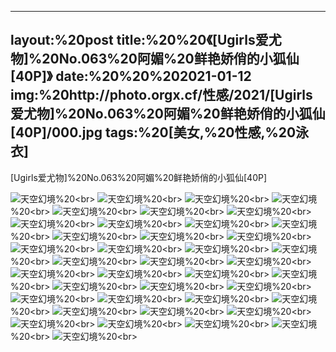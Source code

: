﻿---
layout:%20post
title:%20%20《[Ugirls爱尤物]%20No.063%20阿媚%20鲜艳娇俏的小狐仙[40P]》
date:%20%20%202021-01-12
img:%20http://photo.orgx.cf/性感/2021/[Ugirls爱尤物]%20No.063%20阿媚%20鲜艳娇俏的小狐仙[40P]/000.jpg
tags:%20[美女,%20性感,%20泳衣]
---

[Ugirls爱尤物]%20No.063%20阿媚%20鲜艳娇俏的小狐仙[40P]



![天空幻境](http://photo.orgx.cf/性感/2021/[Ugirls爱尤物]%20No.063%20阿媚%20鲜艳娇俏的小狐仙[40P]/001.jpg%20''天空幻境'')%20<br>
![天空幻境](http://photo.orgx.cf/性感/2021/[Ugirls爱尤物]%20No.063%20阿媚%20鲜艳娇俏的小狐仙[40P]/002.jpg%20''天空幻境'')%20<br>
![天空幻境](http://photo.orgx.cf/性感/2021/[Ugirls爱尤物]%20No.063%20阿媚%20鲜艳娇俏的小狐仙[40P]/003.jpg%20''天空幻境'')%20<br>
![天空幻境](http://photo.orgx.cf/性感/2021/[Ugirls爱尤物]%20No.063%20阿媚%20鲜艳娇俏的小狐仙[40P]/004.jpg%20''天空幻境'')%20<br>
![天空幻境](http://photo.orgx.cf/性感/2021/[Ugirls爱尤物]%20No.063%20阿媚%20鲜艳娇俏的小狐仙[40P]/005.jpg%20''天空幻境'')%20<br>
![天空幻境](http://photo.orgx.cf/性感/2021/[Ugirls爱尤物]%20No.063%20阿媚%20鲜艳娇俏的小狐仙[40P]/006.jpg%20''天空幻境'')%20<br>
![天空幻境](http://photo.orgx.cf/性感/2021/[Ugirls爱尤物]%20No.063%20阿媚%20鲜艳娇俏的小狐仙[40P]/007.jpg%20''天空幻境'')%20<br>
![天空幻境](http://photo.orgx.cf/性感/2021/[Ugirls爱尤物]%20No.063%20阿媚%20鲜艳娇俏的小狐仙[40P]/008.jpg%20''天空幻境'')%20<br>
![天空幻境](http://photo.orgx.cf/性感/2021/[Ugirls爱尤物]%20No.063%20阿媚%20鲜艳娇俏的小狐仙[40P]/009.jpg%20''天空幻境'')%20<br>
![天空幻境](http://photo.orgx.cf/性感/2021/[Ugirls爱尤物]%20No.063%20阿媚%20鲜艳娇俏的小狐仙[40P]/010.jpg%20''天空幻境'')%20<br>
![天空幻境](http://photo.orgx.cf/性感/2021/[Ugirls爱尤物]%20No.063%20阿媚%20鲜艳娇俏的小狐仙[40P]/011.jpg%20''天空幻境'')%20<br>
![天空幻境](http://photo.orgx.cf/性感/2021/[Ugirls爱尤物]%20No.063%20阿媚%20鲜艳娇俏的小狐仙[40P]/012.jpg%20''天空幻境'')%20<br>
![天空幻境](http://photo.orgx.cf/性感/2021/[Ugirls爱尤物]%20No.063%20阿媚%20鲜艳娇俏的小狐仙[40P]/013.jpg%20''天空幻境'')%20<br>
![天空幻境](http://photo.orgx.cf/性感/2021/[Ugirls爱尤物]%20No.063%20阿媚%20鲜艳娇俏的小狐仙[40P]/014.jpg%20''天空幻境'')%20<br>
![天空幻境](http://photo.orgx.cf/性感/2021/[Ugirls爱尤物]%20No.063%20阿媚%20鲜艳娇俏的小狐仙[40P]/015.jpg%20''天空幻境'')%20<br>
![天空幻境](http://photo.orgx.cf/性感/2021/[Ugirls爱尤物]%20No.063%20阿媚%20鲜艳娇俏的小狐仙[40P]/016.jpg%20''天空幻境'')%20<br>
![天空幻境](http://photo.orgx.cf/性感/2021/[Ugirls爱尤物]%20No.063%20阿媚%20鲜艳娇俏的小狐仙[40P]/017.jpg%20''天空幻境'')%20<br>
![天空幻境](http://photo.orgx.cf/性感/2021/[Ugirls爱尤物]%20No.063%20阿媚%20鲜艳娇俏的小狐仙[40P]/018.jpg%20''天空幻境'')%20<br>
![天空幻境](http://photo.orgx.cf/性感/2021/[Ugirls爱尤物]%20No.063%20阿媚%20鲜艳娇俏的小狐仙[40P]/019.jpg%20''天空幻境'')%20<br>
![天空幻境](http://photo.orgx.cf/性感/2021/[Ugirls爱尤物]%20No.063%20阿媚%20鲜艳娇俏的小狐仙[40P]/020.jpg%20''天空幻境'')%20<br>
![天空幻境](http://photo.orgx.cf/性感/2021/[Ugirls爱尤物]%20No.063%20阿媚%20鲜艳娇俏的小狐仙[40P]/021.jpg%20''天空幻境'')%20<br>
![天空幻境](http://photo.orgx.cf/性感/2021/[Ugirls爱尤物]%20No.063%20阿媚%20鲜艳娇俏的小狐仙[40P]/022.jpg%20''天空幻境'')%20<br>
![天空幻境](http://photo.orgx.cf/性感/2021/[Ugirls爱尤物]%20No.063%20阿媚%20鲜艳娇俏的小狐仙[40P]/023.jpg%20''天空幻境'')%20<br>
![天空幻境](http://photo.orgx.cf/性感/2021/[Ugirls爱尤物]%20No.063%20阿媚%20鲜艳娇俏的小狐仙[40P]/024.jpg%20''天空幻境'')%20<br>
![天空幻境](http://photo.orgx.cf/性感/2021/[Ugirls爱尤物]%20No.063%20阿媚%20鲜艳娇俏的小狐仙[40P]/025.jpg%20''天空幻境'')%20<br>
![天空幻境](http://photo.orgx.cf/性感/2021/[Ugirls爱尤物]%20No.063%20阿媚%20鲜艳娇俏的小狐仙[40P]/026.jpg%20''天空幻境'')%20<br>
![天空幻境](http://photo.orgx.cf/性感/2021/[Ugirls爱尤物]%20No.063%20阿媚%20鲜艳娇俏的小狐仙[40P]/027.jpg%20''天空幻境'')%20<br>
![天空幻境](http://photo.orgx.cf/性感/2021/[Ugirls爱尤物]%20No.063%20阿媚%20鲜艳娇俏的小狐仙[40P]/028.jpg%20''天空幻境'')%20<br>
![天空幻境](http://photo.orgx.cf/性感/2021/[Ugirls爱尤物]%20No.063%20阿媚%20鲜艳娇俏的小狐仙[40P]/029.jpg%20''天空幻境'')%20<br>
![天空幻境](http://photo.orgx.cf/性感/2021/[Ugirls爱尤物]%20No.063%20阿媚%20鲜艳娇俏的小狐仙[40P]/030.jpg%20''天空幻境'')%20<br>
![天空幻境](http://photo.orgx.cf/性感/2021/[Ugirls爱尤物]%20No.063%20阿媚%20鲜艳娇俏的小狐仙[40P]/031.jpg%20''天空幻境'')%20<br>
![天空幻境](http://photo.orgx.cf/性感/2021/[Ugirls爱尤物]%20No.063%20阿媚%20鲜艳娇俏的小狐仙[40P]/032.jpg%20''天空幻境'')%20<br>
![天空幻境](http://photo.orgx.cf/性感/2021/[Ugirls爱尤物]%20No.063%20阿媚%20鲜艳娇俏的小狐仙[40P]/033.jpg%20''天空幻境'')%20<br>
![天空幻境](http://photo.orgx.cf/性感/2021/[Ugirls爱尤物]%20No.063%20阿媚%20鲜艳娇俏的小狐仙[40P]/034.jpg%20''天空幻境'')%20<br>
![天空幻境](http://photo.orgx.cf/性感/2021/[Ugirls爱尤物]%20No.063%20阿媚%20鲜艳娇俏的小狐仙[40P]/035.jpg%20''天空幻境'')%20<br>
![天空幻境](http://photo.orgx.cf/性感/2021/[Ugirls爱尤物]%20No.063%20阿媚%20鲜艳娇俏的小狐仙[40P]/036.jpg%20''天空幻境'')%20<br>
![天空幻境](http://photo.orgx.cf/性感/2021/[Ugirls爱尤物]%20No.063%20阿媚%20鲜艳娇俏的小狐仙[40P]/037.jpg%20''天空幻境'')%20<br>
![天空幻境](http://photo.orgx.cf/性感/2021/[Ugirls爱尤物]%20No.063%20阿媚%20鲜艳娇俏的小狐仙[40P]/038.jpg%20''天空幻境'')%20<br>
![天空幻境](http://photo.orgx.cf/性感/2021/[Ugirls爱尤物]%20No.063%20阿媚%20鲜艳娇俏的小狐仙[40P]/039.jpg%20''天空幻境'')%20<br>
![天空幻境](http://photo.orgx.cf/性感/2021/[Ugirls爱尤物]%20No.063%20阿媚%20鲜艳娇俏的小狐仙[40P]/040.jpg%20''天空幻境'')%20<br>